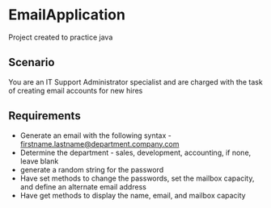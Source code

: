 # EmailApplication

Project created to practice java 

## Scenario
You are an IT Support Administrator specialist and are charged with the task of creating email accounts for new hires

## Requirements
* Generate an email with the following syntax - firstname.lastname@department.company.com
* Determine the department - sales, development, accounting, if none, leave blank
* generate a random string for the password
* Have set methods to change the passwords, set the mailbox capacity, and define an alternate email address
* Have get methods to display the name, email, and mailbox capacity